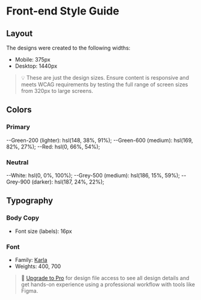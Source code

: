 # Front-end Style Guide

## Layout

The designs were created to the following widths:

- Mobile: 375px
- Desktop: 1440px

> 💡 These are just the design sizes. Ensure content is responsive and meets WCAG requirements by testing the full range of screen sizes from 320px to large screens.

## Colors

### Primary

--Green-200 (lighter): hsl(148, 38%, 91%);
--Green-600 (medium): hsl(169, 82%, 27%);
--Red: hsl(0, 66%, 54%);

### Neutral

--White: hsl(0, 0%, 100%);
--Grey-500 (medium): hsl(186, 15%, 59%);
--Grey-900 (darker): hsl(187, 24%, 22%);

## Typography

### Body Copy

- Font size (labels): 16px

### Font

- Family: [Karla](https://fonts.google.com/specimen/Karla)
- Weights: 400, 700

> 💎 [Upgrade to Pro](https://www.frontendmentor.io/pro?ref=style-guide) for design file access to see all design details and get hands-on experience using a professional workflow with tools like Figma.